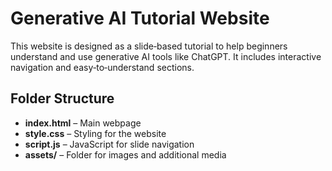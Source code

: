 # Generative AI Tutorial Website

This website is designed as a slide‑based tutorial to help beginners understand and use generative AI tools like ChatGPT. It includes interactive navigation and easy‑to‑understand sections.

## Folder Structure

- **index.html** – Main webpage
- **style.css** – Styling for the website
- **script.js** – JavaScript for slide navigation
- **assets/** – Folder for images and additional media